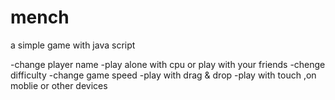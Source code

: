 # mench
a simple game with java script

-change player name
-play alone with cpu or play with your friends
-chenge difficulty
-change game speed
-play with drag & drop
-play with touch ,on moblie or other devices
